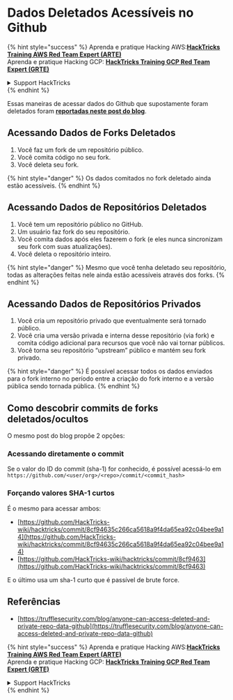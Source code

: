 # Dados Deletados Acessíveis no Github

{% hint style="success" %}
Aprenda e pratique Hacking AWS:<img src="../../.gitbook/assets/image (1) (1) (1) (1).png" alt="" data-size="line">[**HackTricks Training AWS Red Team Expert (ARTE)**](https://training.hacktricks.xyz/courses/arte)<img src="../../.gitbook/assets/image (1) (1) (1) (1).png" alt="" data-size="line">\
Aprenda e pratique Hacking GCP: <img src="../../.gitbook/assets/image (2) (1).png" alt="" data-size="line">[**HackTricks Training GCP Red Team Expert (GRTE)**<img src="../../.gitbook/assets/image (2) (1).png" alt="" data-size="line">](https://training.hacktricks.xyz/courses/grte)

<details>

<summary>Support HackTricks</summary>

* Confira os [**planos de assinatura**](https://github.com/sponsors/carlospolop)!
* **Junte-se ao** 💬 [**grupo do Discord**](https://discord.gg/hRep4RUj7f) ou ao [**grupo do telegram**](https://t.me/peass) ou **siga**-nos no **Twitter** 🐦 [**@hacktricks\_live**](https://twitter.com/hacktricks_live)**.**
* **Compartilhe truques de hacking enviando PRs para os repositórios do** [**HackTricks**](https://github.com/carlospolop/hacktricks) e [**HackTricks Cloud**](https://github.com/carlospolop/hacktricks-cloud).

</details>
{% endhint %}

Essas maneiras de acessar dados do Github que supostamente foram deletados foram [**reportadas neste post do blog**](https://trufflesecurity.com/blog/anyone-can-access-deleted-and-private-repo-data-github).

## Acessando Dados de Forks Deletados

1. Você faz um fork de um repositório público.
2. Você comita código no seu fork.
3. Você deleta seu fork.

{% hint style="danger" %}
Os dados comitados no fork deletado ainda estão acessíveis.
{% endhint %}

## Acessando Dados de Repositórios Deletados

1. Você tem um repositório público no GitHub.
2. Um usuário faz fork do seu repositório.
3. Você comita dados após eles fazerem o fork (e eles nunca sincronizam seu fork com suas atualizações).
4. Você deleta o repositório inteiro.

{% hint style="danger" %}
Mesmo que você tenha deletado seu repositório, todas as alterações feitas nele ainda estão acessíveis através dos forks.
{% endhint %}

## Acessando Dados de Repositórios Privados

1. Você cria um repositório privado que eventualmente será tornado público.
2. Você cria uma versão privada e interna desse repositório (via fork) e comita código adicional para recursos que você não vai tornar públicos.
3. Você torna seu repositório “upstream” público e mantém seu fork privado.

{% hint style="danger" %}
É possível acessar todos os dados enviados para o fork interno no período entre a criação do fork interno e a versão pública sendo tornada pública.
{% endhint %}

## Como descobrir commits de forks deletados/ocultos

O mesmo post do blog propõe 2 opções:

### Acessando diretamente o commit

Se o valor do ID do commit (sha-1) for conhecido, é possível acessá-lo em `https://github.com/<user/org>/<repo>/commit/<commit_hash>`

### Forçando valores SHA-1 curtos

É o mesmo para acessar ambos:

* [https://github.com/HackTricks-wiki/hacktricks/commit/8cf94635c266ca5618a9f4da65ea92c04bee9a14](https://github.com/HackTricks-wiki/hacktricks/commit/8cf94635c266ca5618a9f4da65ea92c04bee9a14)
* [https://github.com/HackTricks-wiki/hacktricks/commit/8cf9463](https://github.com/HackTricks-wiki/hacktricks/commit/8cf9463)

E o último usa um sha-1 curto que é passível de brute force.

## Referências

* [https://trufflesecurity.com/blog/anyone-can-access-deleted-and-private-repo-data-github](https://trufflesecurity.com/blog/anyone-can-access-deleted-and-private-repo-data-github)

{% hint style="success" %}
Aprenda e pratique Hacking AWS:<img src="../../.gitbook/assets/image (1) (1) (1) (1).png" alt="" data-size="line">[**HackTricks Training AWS Red Team Expert (ARTE)**](https://training.hacktricks.xyz/courses/arte)<img src="../../.gitbook/assets/image (1) (1) (1) (1).png" alt="" data-size="line">\
Aprenda e pratique Hacking GCP: <img src="../../.gitbook/assets/image (2) (1).png" alt="" data-size="line">[**HackTricks Training GCP Red Team Expert (GRTE)**<img src="../../.gitbook/assets/image (2) (1).png" alt="" data-size="line">](https://training.hacktricks.xyz/courses/grte)

<details>

<summary>Support HackTricks</summary>

* Confira os [**planos de assinatura**](https://github.com/sponsors/carlospolop)!
* **Junte-se ao** 💬 [**grupo do Discord**](https://discord.gg/hRep4RUj7f) ou ao [**grupo do telegram**](https://t.me/peass) ou **siga**-nos no **Twitter** 🐦 [**@hacktricks\_live**](https://twitter.com/hacktricks_live)**.**
* **Compartilhe truques de hacking enviando PRs para os repositórios do** [**HackTricks**](https://github.com/carlospolop/hacktricks) e [**HackTricks Cloud**](https://github.com/carlospolop/hacktricks-cloud).

</details>
{% endhint %}
